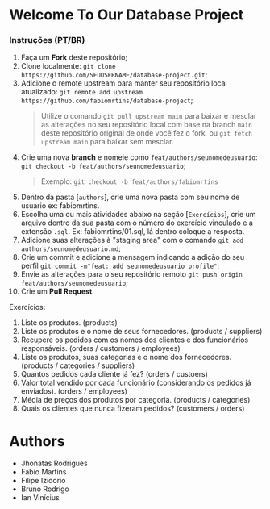 # Welcome To Our Database Project

### Instruções (PT/BR)
1. Faça um **Fork** deste repositório;
2. Clone localmente: `git clone https://github.com/SEUUSERNAME/database-project.git`;
3. Adicione o remote upstream para manter seu repositório local atualizado: `git remote add upstream https://github.com/fabiomrtins/database-project`;
    > Utilize o comando `git pull upstream main` para baixar e mesclar as alterações no seu repositório local com base na branch `main` deste repositório original de onde você fez o fork, ou `git fetch upstream main` para baixar sem mesclar.
4. Crie uma nova **branch** e nomeie como `feat/authors/seunomedeusuario`: `git checkout -b feat/authors/seunomedeusuario`;
    > Exemplo: `git checkout -b feat/authors/fabiomrtins`
5. Dentro da pasta [`authors`], crie uma nova pasta com seu nome de usuario ex: fabiomrtins.
6. Escolha uma ou mais atividades abaixo na seção [`Exercícios`], crie um arquivo dentro da sua pasta com o número do exercício vinculado e a extensão `.sql`. Ex: fabiomrtins/01.sql, lá dentro coloque a resposta.
7. Adicione suas alterações à "staging area" com o comando `git add authors/seunomedeusuario.md`;
8. Crie um commit e adicione a mensagem indicando a adição do seu perfil `git commit -m"feat: add seunomedeusuario profile"`;
9. Envie as alterações para o seu repositório remoto `git push origin feat/authors/seunomedeusuario`; 
10. Crie um **Pull Request**.

Exercícios:
1. Liste os produtos. (products)
1. Liste os produtos e o nome de seus fornecedores. (products / suppliers)
2. Recupere os pedidos com os nomes dos clientes e dos funcionários responsáveis. (orders / customers / employees)
3. Liste os produtos, suas categorias e o nome dos fornecedores. (products / categories / suppliers)
4. Quantos pedidos cada cliente já fez? (orders / custoers)
5. Valor total vendido por cada funcionário (considerando os pedidos já enviados). (orders / employees)
6. Média de preços dos produtos por categoria. (products / categories)
7. Quais os clientes que nunca fizeram pedidos? (customers / orders)
# Authors

- Jhonatas Rodrigues
- Fabio Martins
- Filipe Izidorio
- Bruno Rodrigo
- Ian Vinícius
